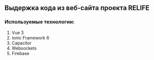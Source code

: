 ## Выдержка кода из веб-сайта проекта RELIFE

### Используемые технологии:
1) Vue 3
2) Ionic Framework 6
3) Capacitor
4) Websockets
5) Firebase

